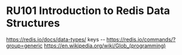# RU101 Introduction to Redis Data Structures

https://redis.io/docs/data-types/
keys --
https://redis.io/commands/?group=generic
https://en.wikipedia.org/wiki/Glob_(programming)
